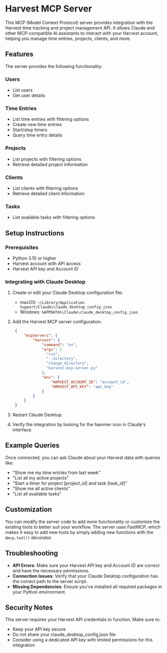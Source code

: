 # Harvest MCP Server

This MCP (Model Context Protocol) server provides integration with the Harvest time tracking and project management API. It allows Claude and other MCP-compatible AI assistants to interact with your Harvest account, helping you manage time entries, projects, clients, and more.

## Features

The server provides the following functionality:

### Users

- List users
- Get user details

### Time Entries
- List time entries with filtering options
- Create new time entries
- Start/stop timers
- Query time entry details

### Projects
- List projects with filtering options
- Retrieve detailed project information

### Clients
- List clients with filtering options
- Retrieve detailed client information

### Tasks
- List available tasks with filtering options

## Setup Instructions

### Prerequisites
- Python 3.10 or higher
- Harvest account with API access
- Harvest API key and Account ID

### Integrating with Claude Desktop

1. Create or edit your Claude Desktop configuration file:
   - macOS: `~/Library/Application Support/Claude/claude_desktop_config.json`
   - Windows: `%APPDATA%\Claude\claude_desktop_config.json`

2. Add the Harvest MCP server configuration:
   ```json
    {
        "mcpServers": {
            "harvest": {
                "command": "uv",
                "args": [
                  "run",
                  "--directory",
                  "change_directory",
                  "harvest-mcp-server.py"
                ],
                "env": {
                    "HARVEST_ACCOUNT_ID": "account_id",
                    "HARVEST_API_KEY": "api_key"
                }
            }
        }
    }
   ```

3. Restart Claude Desktop.

4. Verify the integration by looking for the hammer icon in Claude's interface.

## Example Queries

Once connected, you can ask Claude about your Harvest data with queries like:

- "Show me my time entries from last week"
- "List all my active projects"
- "Start a timer for project [project_id] and task [task_id]"
- "Show me all active clients"
- "List all available tasks"

## Customization

You can modify the server code to add more functionality or customize the existing tools to better suit your workflow. The server uses FastMCP, which makes it easy to add new tools by simply adding new functions with the `@mcp.tool()` decorator.

## Troubleshooting

- **API Errors**: Make sure your Harvest API key and Account ID are correct and have the necessary permissions.
- **Connection Issues**: Verify that your Claude Desktop configuration has the correct path to the server script.
- **Missing Dependencies**: Ensure you've installed all required packages in your Python environment.

## Security Notes

This server requires your Harvest API credentials to function. Make sure to:
- Keep your API key secure
- Do not share your claude_desktop_config.json file
- Consider using a dedicated API key with limited permissions for this integration
